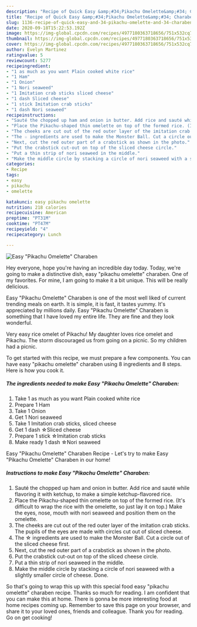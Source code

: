 ```yaml
---
description: "Recipe of Quick Easy &amp;#34;Pikachu Omelette&amp;#34; Charaben"
title: "Recipe of Quick Easy &amp;#34;Pikachu Omelette&amp;#34; Charaben"
slug: 1136-recipe-of-quick-easy-and-34-pikachu-omelette-and-34-charaben
date: 2020-09-18T15:22:53.192Z
image: https://img-global.cpcdn.com/recipes/4977180363718656/751x532cq70/easy-pikachu-omelette-charaben-recipe-main-photo.jpg
thumbnail: https://img-global.cpcdn.com/recipes/4977180363718656/751x532cq70/easy-pikachu-omelette-charaben-recipe-main-photo.jpg
cover: https://img-global.cpcdn.com/recipes/4977180363718656/751x532cq70/easy-pikachu-omelette-charaben-recipe-main-photo.jpg
author: Evelyn Martinez
ratingvalue: 5
reviewcount: 5277
recipeingredient:
- "1 as much as you want Plain cooked white rice"
- "1 Ham"
- "1 Onion"
- "1 Nori seaweed"
- "1 Imitation crab sticks sliced cheese"
- "1 dash Sliced cheese"
- "1 stick Imitation crab sticks"
- "1 dash Nori seaweed"
recipeinstructions:
- "Sauté the chopped up ham and onion in butter. Add rice and sauté while flavoring it with ketchup, to make a simple ketchup-flavored rice."
- "Place the Pikachu-shaped thin omelette on top of the formed rice. (It&#39;s difficult to wrap the rice with the omelette, so just lay it on top.) Make the eyes, nose, mouth with nori seaweed and position them on the omelette."
- "The cheeks are cut out of the red outer layer of the imitation crab sticks. The pupils of the eyes are made with circles cut out of sliced cheese."
- "The ☆ ingredients are used to make the Monster Ball. Cut a circle out of the sliced cheese first."
- "Next, cut the red outer part of a crabstick as shown in the photo."
- "Put the crabstick cut-out on top of the sliced cheese circle."
- "Put a thin strip of nori seaweed in the middle."
- "Make the middle circle by stacking a circle of nori seaweed with a slightly smaller circle of cheese. Done."
categories:
- Recipe
tags:
- easy
- pikachu
- omelette

katakunci: easy pikachu omelette 
nutrition: 218 calories
recipecuisine: American
preptime: "PT31M"
cooktime: "PT47M"
recipeyield: "4"
recipecategory: Lunch

---
```



![Easy &#34;Pikachu Omelette&#34; Charaben](https://img-global.cpcdn.com/recipes/4977180363718656/751x532cq70/easy-pikachu-omelette-charaben-recipe-main-photo.jpg)

Hey everyone, hope you're having an incredible day today. Today, we're going to make a distinctive dish, easy &#34;pikachu omelette&#34; charaben. One of my favorites. For mine, I am going to make it a bit unique. This will be really delicious.

Easy &#34;Pikachu Omelette&#34; Charaben is one of the most well liked of current trending meals on earth. It is simple, it is fast, it tastes yummy. It's appreciated by millions daily. Easy &#34;Pikachu Omelette&#34; Charaben is something that I have loved my entire life. They are fine and they look wonderful.

Very easy rice omelet of Pikachu! My daughter loves rice omelet and Pikachu. The storm discouraged us from going on a picnic. So my children had a picnic.


To get started with this recipe, we must prepare a few components. You can have easy &#34;pikachu omelette&#34; charaben using 8 ingredients and 8 steps. Here is how you cook it.

<!--inarticleads1-->

##### The ingredients needed to make Easy &#34;Pikachu Omelette&#34; Charaben:

1. Take 1 as much as you want Plain cooked white rice
1. Prepare 1 Ham
1. Take 1 Onion
1. Get 1 Nori seaweed
1. Take 1 Imitation crab sticks, sliced cheese
1. Get 1 dash ☆Sliced cheese
1. Prepare 1 stick ☆Imitation crab sticks
1. Make ready 1 dash ☆Nori seaweed


Easy &#34;Pikachu Omelette&#34; Charaben Recipe - Let&#39;s try to make Easy &#34;Pikachu Omelette&#34; Charaben in our home! 

<!--inarticleads2-->

##### Instructions to make Easy &#34;Pikachu Omelette&#34; Charaben:

1. Sauté the chopped up ham and onion in butter. Add rice and sauté while flavoring it with ketchup, to make a simple ketchup-flavored rice.
1. Place the Pikachu-shaped thin omelette on top of the formed rice. (It&#39;s difficult to wrap the rice with the omelette, so just lay it on top.) Make the eyes, nose, mouth with nori seaweed and position them on the omelette.
1. The cheeks are cut out of the red outer layer of the imitation crab sticks. The pupils of the eyes are made with circles cut out of sliced cheese.
1. The ☆ ingredients are used to make the Monster Ball. Cut a circle out of the sliced cheese first.
1. Next, cut the red outer part of a crabstick as shown in the photo.
1. Put the crabstick cut-out on top of the sliced cheese circle.
1. Put a thin strip of nori seaweed in the middle.
1. Make the middle circle by stacking a circle of nori seaweed with a slightly smaller circle of cheese. Done.




So that's going to wrap this up with this special food easy &#34;pikachu omelette&#34; charaben recipe. Thanks so much for reading. I am confident that you can make this at home. There is gonna be more interesting food at home recipes coming up. Remember to save this page on your browser, and share it to your loved ones, friends and colleague. Thank you for reading. Go on get cooking!
